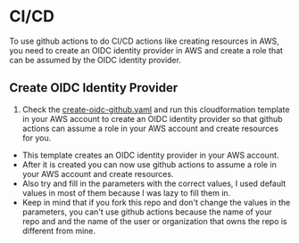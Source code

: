 # CI/CD

To use github actions to do CI/CD actions like creating resources in AWS, you need to create an OIDC identity provider in AWS and create a role that can be assumed by the OIDC identity provider.

## Create OIDC Identity Provider

1. Check the [create-oidc-github.yaml](create-oidc-github.yaml) and run this cloudformation template in your AWS account to create an OIDC identity provider so that github actions can assume a role in your AWS account and create resources for you.

- This template creates an OIDC identity provider in your AWS account.
- After it is created you can now use github actions to assume a role in your AWS account and create resources.
- Also try and fill in the parameters with the correct values, I used default values in most of them because I was lazy to fill them in.
- Keep in mind that if you fork this repo and don't change the values in the parameters, you can't use github actions because the name of your repo and and the name of the user or organization that owns the repo is different from mine.
